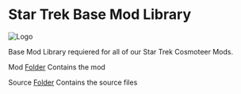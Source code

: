 # Star Trek Base Mod Library
![Logo](https://github.com/ST-AFA/Base_Mod_Library/blob/main/mod/logo.png)

Base Mod Library requiered for all of our Star Trek Cosmoteer Mods.

Mod [Folder](https://github.com/ST-AFA/Base_Mod_Library/tree/main/mod)
Contains the mod

Source [Folder](https://github.com/ST-AFA/Base_Mod_Library/tree/main/source)
Contains the source files
